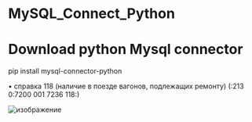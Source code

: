 # MySQL_Connect_Python
# Download python Mysql connector 
pip install mysql-connector-python

•	справка 118 (наличие в поезде вагонов, подлежащих ремонту)
(:213 0:7200 001 7236 118:)

![изображение](https://user-images.githubusercontent.com/86203631/236114810-3d5b812f-ae10-4534-b16c-fbcb01e863bc.png)

